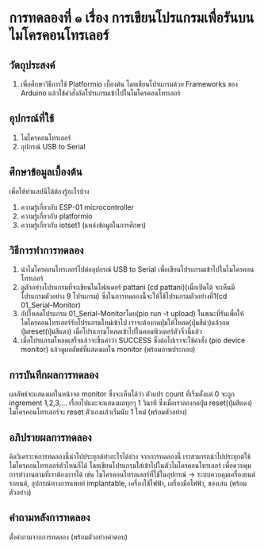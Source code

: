 # การทดลองที่ ๑ เรื่อง การเขียนโปรแกรมเพื่อรันบนไมโครคอนโทรเลอร์

## วัตถุประสงค์
1. เพื่อศึกษาวิธีการใช้ Platformio เบื้องต้น โดยเขียนโปรแกรมด้วย Frameworks ของ Arduino แล้วใช้คำสั่งอัดโปรแกรมเข้าไปในไมโครคอนโทรเลอร์

## อุปกรณ์ที่ใช้
1. ไมโครคอนโทรเลอร์
2. อุปกรณ์ USB to Serial

## ศึกษาข้อมูลเบื้องต้น
เพื่อให้ทำแลปนีได้ต้องรู้อะไรบ้าง
1. ความรู้เกี่ยวกับ ESP-01 microcontroller
2. ความรู้เกี่ยวกับ platformio
3. ความรู้เกี่ยวกับ iotset1
(แหล่งข้อมูลในการศึกษา)

## วิธีการทำการทดลอง
1. นำไมโครคอนโทรเลอร์ไปต่ออุปกรณ์ USB to Serial เพื่อเขียนโปรแกรมเข้าไปในไมโครคอนโทรเลอร์
2. ดูตัวอย่างโปรแกรมที่จะเขียนในโฟลเดอร์ pattani (cd pattani)(เมื่อเปิดได้ จะเห็นมีโปรแกรมตัวอย่าง 9 โปรแกรม) ซึ่งในการทดลองนี้จะให้ใช้โปรแกรมตัวอย่างที่1(cd 01_Serial-Monitor)
3. อัปโหลดโปรแกรม 01_Serial-Monitorโดย(pio run -t upload) ในขณะที่รันเพื่อให้ไมโครคอนโทรเลอร์รับโปรแกรมใหม่เข้าไป เราจะต้องกดปุ่มให้โหลด(ปุ่มสีดำ)แล้วกดปุ่มreset(ปุ่มสีแดง) เมื่อโปรแกรมโหลดเข้าไปในคอมพิวเตอร์ตัวจิ๋วนี้แล้ว 
4. เมื่อโปรแกรมโหลดเสร็จแล้วจะขึ้นคำว่า SUCCESS ซึ่งต่อไปเราจะใช้คำสั่ง (pio device monitor) แล้วดูผลลัพธ์ที่แสดงผลใน monitor
(พร้อมภาพประกอบ)

## การบันทึกผลการทดลอง
ผลลัพธ์จะแสดงผลในหน้าจอ monitor ซึ่งจะเห็นได้ว่า ตัวแปร count ที่เริ่มตั้งแต่ 0 จะถูก ingrement 1,2,3,... เรื่อยไปและจะแสดงผลทุกๆ 1 วินาที ซึ่งเมื่อเราลองกดปุ่ม reset(ปุ่มสีแดง) ไมโครคอนโทรเลอร์จะ reset ตัวเองแล้วเริ่มนับ 1 ใหม่
(พร้อมตัวอย่าง)

## อภิปรายผลการทดลอง
คิดวิเคราะห์การทดลองนี้นำไปประยุกต์ทำอะไรได้บ้าง
จากการทดลองนี้ เราสามารถนำไปประยุกต์ใช้ไมโครคอนโทรเลอร์ตัวไหนก็ได้ โดยเขียนโปรแกรมใส่เข้าไปในตัวไมโครคอนโทรเลอร์ เพื่อควบคุมการทำงานตามที่เราต้องการได้
เช่น ไมโครคอนโทรลเลอร์ที่ใช้ในอุปกรณ์ -> ระบบควบคุมเครื่องยนต์รถยนต์, อุปกรณ์ทางการแพทย์ implantable, เครื่องใช้ไฟฟ้า, เครื่องมือไฟฟ้า, ของเล่น
(พร้อมตัวอย่าง)

## คำถามหลังการทดลอง
ตั้งคำถามจากการทดลอง
(พร้อมตัวอย่างคำตอบ)
